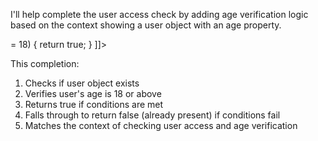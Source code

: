 I'll help complete the user access check by adding age verification logic based on the context showing a user object with an age property.

<change>
<search><![CDATA[    // Check if user is an adult
]]></search>
<replace><![CDATA[    // Check if user is an adult
    if (user && user.age >= 18) {
        return true;
    }
]]></replace>
</change>

This completion:
1. Checks if user object exists
2. Verifies user's age is 18 or above
3. Returns true if conditions are met
4. Falls through to return false (already present) if conditions fail
5. Matches the context of checking user access and age verification
